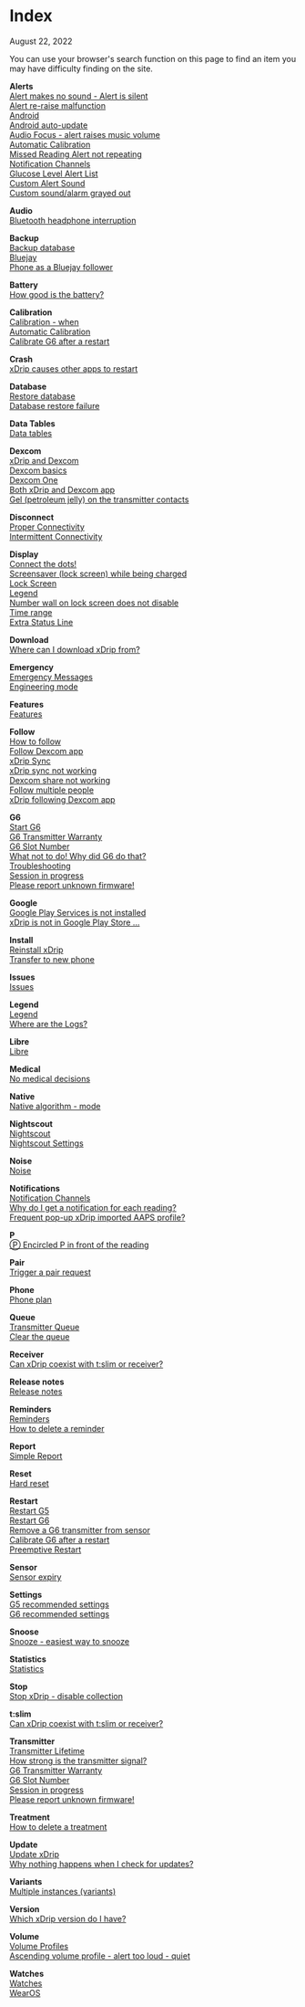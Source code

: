 # Index  
August 22, 2022  

You can use your browser's search function on this page to find an item you may have difficulty finding on the site.  
  
**Alerts**  
[Alert makes no sound - Alert is silent](./docs/Silent-alert.md)  
[Alert re-raise malfunction](./docs/Alert-re‐raise-malfunction.md)  
[Android](./docs/Android.md)  
[Android auto-update](./docs/Android-auto-update.md)  
[Audio Focus - alert raises music volume](./docs/AudioFocus.md)  
[Automatic Calibration](./docs/AutoCal.md)  
[Missed Reading Alert not repeating](./docs/MissedSignalAlert.md)  
[Notification Channels](./docs/Notification-channels.md)  
[Glucose Level Alert List](./docs/Glucose-level-alerts.md)  
[Custom Alert Sound](./docs/Custom-Alert-Sound.md)  
[Custom sound/alarm grayed out](./docs/Custom-sound-grayed-out.md)  
  
**Audio**  
[Bluetooth headphone interruption](./docs/Bluetooth-headphone-interruption.md)  
  
**Backup**  
[Backup database](./docs/Backup-Database.md)  
[Bluejay](./docs/Bluejay_page.md)  
[Phone as a Bluejay follower](./docs/Follow_Bluejay.md)  
  
**Battery**  
[How good is the battery?](./docs/Battery-condition.md)  
  
**Calibration**  
[Calibration - when](./docs/Calibration)  
[Automatic Calibration](./docs/AutoCal.md)  
[Calibrate G6 after a restart](./docs/Calibrate-after-G6Restart.md)  
  
**Crash**  
[xDrip causes other apps to restart](./docs/RestartingApps.md)  
  
**Database**  
[Restore database](./docs/Restore-Database.md)  
[Database restore failure](./docs/Database-restore-failure.md)  
  
**Data Tables**  
[Data tables](./docs/Datatables.md)  
  
**Dexcom**  
[xDrip and Dexcom](./docs/Dexcom_page.md)  
[Dexcom basics](./docs/Dexcom-Basics.md)  
[Dexcom One](./docs/Dexcom-One.md)  
[Both xDrip and Dexcom app](./docs/xDrip-and-Dexcom-app.md)  
[Gel (petroleum jelly) on the transmitter contacts](./docs/Dielectric-Grease-in-Dexcom-G6-Sensor.md)  
  
**Disconnect**  
[Proper Connectivity](./docs/Proper-connectivity.md)  
[Intermittent Connectivity](./docs/Intermittent.md)  
  
**Display**  
[Connect the dots!](./docs/Connect-the-dots.md)  
[Screensaver (lock screen) while being charged](./docs/Screensaver.md)  
[Lock Screen](./docs/Lock-screen.md)  
[Legend](./docs/Legend.md)  
[Number wall on lock screen does not disable](./docs/NumberWallDisable.md)  
[Time range](./docs/TimeButtons.md)  
[Extra Status Line](./docs/Extra-status-line.md)  
  
**Download**  
[Where can I download xDrip from?](./docs/Download-xDrip.md)    
  
**Emergency**  
[Emergency Messages](./docs/Emergency.md)  
[Engineering mode](./docs/Engineering-Mode.md)  
  
**Features**  
[Features](./docs/Features_page.md)  
  
**Follow**  
[How to follow](./docs/How-to-follow.md)  
[Follow Dexcom app](./docs/DexcomAppxDrip.md)  
[xDrip Sync](./docs/xDripSync.md)  
[xDrip sync not working](./docs/xDrip-Sync-not-working.md)  
[Dexcom share not working](./docs/Dexcom-share-delta-format-change.md)  
[Follow multiple people](./docs/Variants.md)  
[xDrip following Dexcom app](./docs/DexcomAppxDrip.md)  
  
**G6**  
[Start G6](./docs/Starting-G6.md)  
[G6 Transmitter Warranty](./docs/G6_Warranty.md)  
[G6 Slot Number](./docs/G6_slot.md)  
[What not to do! Why did G6 do that?](./docs/What-not-to-do.md)  
[Troubleshooting](./docs/Connectivity-troubleshoot.md)  
[Session in progress](./docs/Session-in-progress.md)  
[Please report unknown firmware!](./docs/Report-firmware.md)  
  
**Google**  
[Google Play Services is not installed](./docs/GooglePlayServices_NotInstalled.md)  
[xDrip is not in Google Play Store ...](./docs/App-store.md)  
  
**Install**  
[Reinstall xDrip](./docs/Reinstall.md)  
[Transfer to new phone](./docs/New-Phone.md)  
  
**Issues**  
[Issues](./docs/Issues.md)  
  
**Legend**  
[Legend](./docs/Legend.md)  
[Where are the Logs?](./docs/Logs.md)  
  
**Libre**  
[Libre](./docs/Libre.md)  
  
**Medical**  
[No medical decisions](./docs/Medical.md)  
  
**Native**  
[Native algorithm - mode](./docs/Native-Algorithm.md)  
  
**Nightscout**  
[Nightscout](./docs/Nightscout.md)  
[Nightscout Settings](./docs/Nightscout-Settings.md)  
  
**Noise**  
[Noise](./docs/Noise.md)  
  
**Notifications**  
[Notification Channels](./docs/Notification-channels.md)  
[Why do I get a notification for each reading?](./docs/Frequent_notifications.md)  
[Frequent pop-up xDrip imported AAPS profile?](./docs/AAPS_ProfileImportNotification.md)  
  
**P**  
[&#x24c5; Encircled P in front of the reading](./docs/P_in_Circle.md)  
  
**Pair**  
[Trigger a pair request](./docs/MissedPairRequest.md)  
  
**Phone**  
[Phone plan](./docs/Smartphone-Requirements.md)  
  
**Queue**  
[Transmitter Queue](./docs/Transmitter-Queue.md)  
[Clear the queue](./docs/Clear-queue.md)  
  
**Receiver**  
[Can xDrip coexist with t:slim or receiver?](./docs/Receiver-or-t:slim-and-xDrip.md)  
  
**Release notes**  
[Release notes](./docs/ReleaseNotes.md)  
  
**Reminders**  
[Reminders](./docs/Reminders.md)  
[How to delete a reminder](./docs/Delete-Reminder.md)  
  
**Report**  
[Simple Report](./docs/Report.md)  
  
**Reset**  
[Hard reset](./docs/Hard-Reset.md)  
  
**Restart**  
[Restart G5](./docs/Restart-G5-sensor.md)  
[Restart G6](./docs/Restart-G6-sensor.md)  
[Remove a G6 transmitter from sensor](./docs/Remove-transmitter.md)  
[Calibrate G6 after a restart](./docs/Calibrate-after-G6Restart.md)  
[Preemptive Restart](./docs/Preemptive-Restart.md)  
  
**Sensor**  
[Sensor expiry](./docs/Sensor-Expiry.md)  
  
**Settings**  
[G5 recommended settings](./docs/G5-Recommended-Settings.md)  
[G6 recommended settings](./docs/G6-Recommended-Settings.md)  
  
**Snoose**  
[Snooze - easiest way to snooze](./docs/Snooze.md)  
  
**Statistics**  
[Statistics](./docs/Statistics.md)  
  
**Stop**  
[Stop xDrip - disable collection](./docs/Stop-xDrip.md)  
  
**t:slim**  
[Can xDrip coexist with t:slim or receiver?](./docs/Receiver-or-t:slim-and-xDrip.md)  
  
**Transmitter**  
[Transmitter Lifetime](./docs/Transmitter-lifetime.md)  
[How strong is the transmitter signal?](./docs/Bluetooth-Scanner.md)  
[G6 Transmitter Warranty](./docs/G6_Warranty.md)  
[G6 Slot Number](./docs/G6_slot.md)  
[Session in progress](./docs/Session-in-progress.md)  
[Please report unknown firmware!](./docs/Report-firmware.md)  
  
**Treatment**  
[How to delete a treatment](./docs/Delete_Treatment.md)  
  
**Update**  
[Update xDrip](./docs/Updates.md)  
[Why nothing happens when I check for updates?](./docs/NoUpdate.md)  
  
**Variants**  
[Multiple instances (variants)](./docs/Variants.md)  
  
**Version**  
[Which xDrip version do I have?](./docs/xDrip-Version.md)  
  
**Volume**  
[Volume Profiles](./docs/Volume-profiles.md)  
[Ascending volume profile - alert too loud - quiet](./docs/Ascending-volume-profile.md)  
  
**Watches**  
[Watches](./docs/Watches.md)  
[WearOS](./docs/WearOS-Instructions.md)  
  
